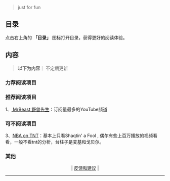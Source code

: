 > just for fun
## 目录

点击右上角的 **「目录」** 图标打开目录，获得更好的阅读体验。


## 内容
> **以下为内容**｜ 不定期更新

###  力荐阅读项目   
<!-- 

 -->




### 推荐阅读项目    

1、[ MrBeast 野兽先生](https://www.youtube.com/@MrBeast)：订阅量最多的YouTube频道

<!-- 


## MrBeast YouTube 频道介绍 (500 字)

MrBeast (本名 Jimmy Donaldson) 是 YouTube 上最具影响力和最受欢迎的创作者之一。他以其极具创意、高成本制作和慈善性质的视频而闻名，吸引了全球数百万粉丝的关注。

**频道特色:**

- **大型挑战和赠送:** MrBeast 视频的核心内容通常是大型挑战，例如“在 24 小时内花掉 100 万美元”、“建造 100 井”等。这些挑战不仅场面壮观，而且通常伴随着高额奖金或赠品，吸引了大量观众。
- **慈善事业:** MrBeast 积极参与慈善事业，经常捐赠大量资金给有需要的人或组织。他的视频中也经常出现慈善元素，例如帮助他人实现愿望、捐赠食物和生活用品等。
- **高品质制作:** MrBeast 的视频制作精良，画面清晰、音效震撼，给人一种电影大片的既视感。他的团队也非常专业，确保每个视频都能给观众带来最佳的观看体验。
- **创新和创意:** MrBeast 不断尝试新的视频形式和内容，例如挑战世界纪录、进行大型实验等。他的创意和创新精神使他的视频始终保持新鲜感，吸引了大量观众。

**频道发展历程:**

MrBeast 从 2012 年开始在 YouTube 上发布视频，最初的内容主要是一些游戏视频和搞笑短片。随着时间的推移，他逐渐找到了自己的风格，开始制作大型挑战和赠送视频。他的视频越来越受欢迎，订阅人数也迅速增长。如今，MrBeast 已经成为 YouTube 上最成功的创作者之一，他的视频观看量超过数十亿次，订阅人数也达到了惊人的数百万。

**频道影响:**

MrBeast 的成功不仅在于他的视频本身，更在于他对 YouTube 社区的影响。他开创了一种新的视频形式，即大型挑战和赠送视频，吸引了大量创作者效仿。同时，他的慈善行为也感染了许多人，鼓励更多人参与到慈善事业中来。

**总结:**

MrBeast 是一位极具创意和影响力的 YouTube 创作者。他的视频不仅具有娱乐性，更具有教育意义和慈善意义。他的成功证明了只要有创意、有热情、有毅力，就能在 YouTube 上取得成功。








1、[TheCranberriesTV](https://www.youtube.com/@thecranberriestv?app=desktop)：

爱尔兰摇滚乐队 The Cranberries（小红莓乐队）的官方 YouTube 频道
《Zombie》、《Linger》、《Dreams》等。这些视频制作精良 

王菲翻唱过她的歌，甚至唱法都是



2、[Queen Official](https://www.youtube.com/channel/UCiMhD4jzUqG-IgPzUmmytRQ)：






2、[CCTV春晚](https://www.youtube.com/@CCTVGala/videos)：

近些年来春晚已经越来越没意思，完全没看得必要了。但毕竟它曾经是

以下是CCTV春晚YouTube频道的500字介绍：

CCTV春晚，全称中央电视台春节联欢晚会，是中国中央电视台于每年农历除夕夜播出的综艺节目。节目以歌舞、小品、相声等形式为主，汇集了中国最顶尖的文艺表演者，是中国人春节必看的节目。

CCTV春晚创办于1983年，至今已经举办了40余届。节目收视率极高，是中国最受欢迎的电视节目之一。CCTV春晚不仅是中国春节文化的重要组成部分，也是中国对外文化交流的重要窗口。

CCTV春晚YouTube频道是CCTV春晚的官方频道，频道内有历届春晚的视频、花絮、剧照等。频道还有一些专题节目，如《春晚30年》、《春晚幕后故事》等。

CCTV春晚YouTube频道是了解中国春节文化和CCTV春晚的绝佳平台。如果您想了解中国春节的热闹氛围，或者想回顾历届春晚的精彩节目，欢迎订阅CCTV春晚YouTube频道。

以下是一些CCTV春晚YouTube频道的特点：

- 频道内有历届春晚的视频、花絮、剧照等。
- 频道还有一些专题节目，如《春晚30年》、《春晚幕后故事》等。
- 频道是了解中国春节文化和CCTV春晚的绝佳平台。
- 频道订阅人数众多，是国内外观众了解中国春节文化的重要窗口。

如果您想了解中国春节文化和CCTV春晚，欢迎订阅CCTV春晚YouTube频道。

 -->

###  可不阅读项目
3、[NBA on TNT](https://www.youtube.com/@NBAonTNT/videos)：基本上只看Shaqtin' a Fool , 偶尔有些上百万播放的视频看看，一般不看tnt的分析，台柱子是麦基和戈贝尔。

 <!-- 
[## 计算机科学速成课](https://github.com/1c7/crash-course-computer-science-chinese)：科普性质的视频，适合非专业人士了解计算机历史和计算机专业名词。
 -->

 ###  其他


 <!-- 
4、[## Namewee（https://www.youtube.com/channel/UCFUtqTcgJgRnmZ3tMU6P74Q)：黄明志，是绝对的华语鬼才。如果没听过他的音乐是一种损失。 
 
 是一位来自马来西亚的华裔创作歌手、导演、网络红人、YouTuber及主持人。他的音乐创作风格大胆多元，歌词 часто 涉及社会议题，以其独特的音乐风格和直率的个性而闻名。

### 频道内容

Namewee 的 YouTube 频道主要内容包括：

- **音乐视频 (MV)：** 这是频道的核心内容，收录了 Namewee 众多热门歌曲的 MV，如《漂向北方》、《泰国情哥》、《好想你》等。他的歌曲风格多样，包括流行、摇滚、嘻哈等，歌词 часто 充满讽刺和幽默，同时也关注社会现实。
- **幕后花絮：** 频道也会分享 MV 拍摄的幕后花絮，让观众了解音乐创作背后的故事。
- **生活 Vlog：** Namewee 也会在频道上分享他的日常生活，包括旅行、美食、工作等。
- **访谈节目：** 他 часто 会邀请其他艺人或网络红人进行访谈，内容轻松幽默。

### 频道特色

- **多元音乐风格：** Namewee 的音乐风格多元，融合了流行、摇滚、嘻哈等元素， часто 给人带来惊喜。
- **大胆歌词：** 他的歌词 часто 涉及社会议题，敢于表达自己的观点，引发公众的思考和讨论。
- **幽默个性：** Namewee 的个性幽默风趣，他的视频 часто 充满笑点，让人在轻松愉快的氛围中获得娱乐。
- **跨文化交流：** 他的音乐 часто 融入不同国家和地区的文化元素，促进了跨文化交流。

### 受众

Namewee 的频道受众广泛，包括：

- **音乐爱好者：** 喜欢多元音乐风格和大胆歌词的听众。
- **网络文化爱好者：** 喜欢网络红人和幽默视频的观众。
- **社会议题关注者：** 关注社会现实，喜欢思考和讨论社会问题的观众。
- **跨文化交流爱好者：** 对不同文化感兴趣，喜欢了解异国风情的观众。

### 频道影响

Namewee 的频道在 YouTube 上拥有数百万的订阅者，他的音乐和视频在网络上广泛传播，对马来西亚乃至亚洲的流行文化产生了重要影响。他的音乐不仅具有娱乐性，同时也 часто 引发人们对社会议题的思考和讨论。
 
 
 
 
 -->

<p align="center">
    <!--
     <a href="https://github.com/521xueweihan/HelloGitHub/blob/master/content/HelloGitHub98.md">『上一期』</a> 
    -->
   | <a href='https://github.com/yangxuyu/Note/issues'>反馈和建议</a> |
    <!--
    <a href="https://github.com/521xueweihan/HelloGitHub/blob/master/content/HelloGitHub100.md">『下一期』</a>
    -->


</p>

---
